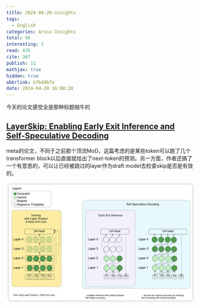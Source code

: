 ```yaml
---
title: 2024-04-26-insights
tags:
  - English
categories: Arxiv-Insights
total: 56
interesting: 1
read: 435
cite: 367
publish: 11
mathjax: true
hidden: true
abbrlink: b7bd4b7e
date: 2024-04-28 16:08:28
---
```


今天的论文感觉全是那种标题贼牛的



## [LayerSkip: Enabling Early Exit Inference and Self-Speculative Decoding](https://arxiv.org/pdf/2404.16710)

meta的论文，不同于之前那个顶流MoD，这篇考虑的是某些token可以跑了几个transformer block以后直接就给出了next-token的预测。另一方面，作者还搞了一个有意思的，可以让已经被跳过的layer作为draft model去检查skip是否是有效的。

<img src="../../files/images/arxiv-insights/2024-04-22-04-26/exit.png">
